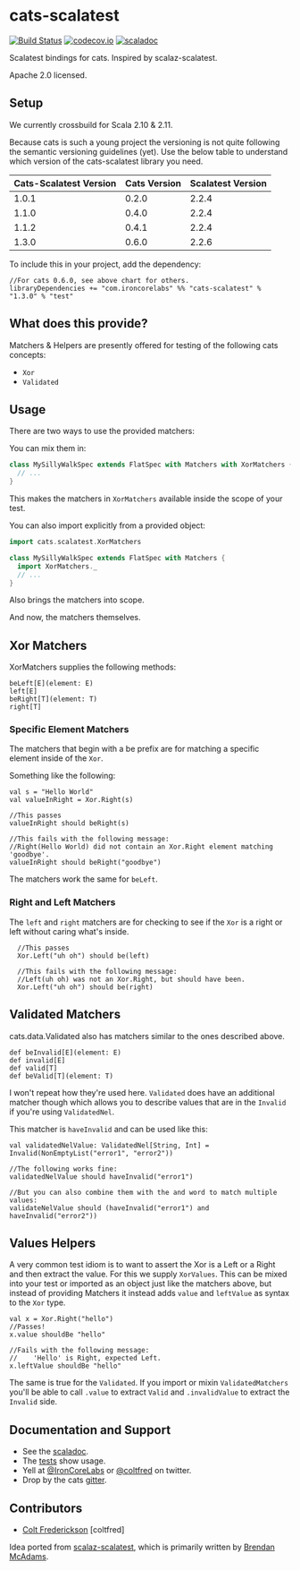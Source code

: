 cats-scalatest
================
[![Build Status](https://travis-ci.org/IronCoreLabs/cats-scalatest.svg?branch=master)](https://travis-ci.org/IronCoreLabs/cats-scalatest)
[![codecov.io](https://codecov.io/github/IronCoreLabs/cats-scalatest/coverage.svg?branch=master)](https://codecov.io/github/IronCoreLabs/cats-scalatest?branch=master)
[![scaladoc](https://javadoc-badge.appspot.com/com.ironcorelabs/cats-scalatest_2.11.svg?label=scaladoc)](https://javadoc-badge.appspot.com/com.ironcorelabs/cats-scalatest_2.11)


Scalatest bindings for cats.  Inspired by scalaz-scalatest.

Apache 2.0 licensed.


## Setup

We currently crossbuild for Scala 2.10 & 2.11.

Because cats is such a young project the versioning is not quite following the semantic versioning guidelines (yet). Use the below table to understand
which version of the cats-scalatest library you need.

|Cats-Scalatest Version | Cats Version  | Scalatest Version |
|-----------------------| ------------- | ----------------- |
| 1.0.1                 | 0.2.0         | 2.2.4             |
| 1.1.0                 | 0.4.0         | 2.2.4             |
| 1.1.2                 | 0.4.1         | 2.2.4             |
| 1.3.0                 | 0.6.0         | 2.2.6             |

To include this in your project, add the dependency:

```
//For cats 0.6.0, see above chart for others.
libraryDependencies += "com.ironcorelabs" %% "cats-scalatest" % "1.3.0" % "test"
```

## What does this provide?

Matchers & Helpers are presently offered for testing of the following cats concepts:
* `Xor`
* `Validated`

## Usage

There are two ways to use the provided matchers:

You can mix them in:

```scala
class MySillyWalkSpec extends FlatSpec with Matchers with XorMatchers { 
  // ...
} 
```
This makes the matchers in `XorMatchers` available inside the scope of your test. 


You can also import explicitly from a provided object:

```scala
import cats.scalatest.XorMatchers

class MySillyWalkSpec extends FlatSpec with Matchers { 
  import XorMatchers._
  // ...
}

```

Also brings the matchers into scope.

And now, the matchers themselves.

## Xor Matchers

XorMatchers supplies the following methods:

```
beLeft[E](element: E)
left[E]
beRight[T](element: T)
right[T]
```

### Specific Element Matchers

The matchers that begin with a be prefix are for matching a specific element inside of the `Xor`.

Something like the following:

```
val s = "Hello World"
val valueInRight = Xor.Right(s)

//This passes
valueInRight should beRight(s)

//This fails with the following message:
//Right(Hello World) did not contain an Xor.Right element matching 'goodbye'.
valueInRight should beRight("goodbye")
```

The matchers work the same for `beLeft`.

### Right and Left Matchers

The `left` and `right` matchers are for checking to see if the `Xor` is a right or left without caring what's inside.

```
  //This passes
  Xor.Left("uh oh") should be(left)
  
  //This fails with the following message:
  //Left(uh oh) was not an Xor.Right, but should have been.
  Xor.Left("uh oh") should be(right)
```

## Validated Matchers

cats.data.Validated also has matchers similar to the ones described above.

```
def beInvalid[E](element: E)
def invalid[E]
def valid[T]
def beValid[T](element: T)
```

I won't repeat how they're used here. `Validated` does have an additional matcher though which allows
you to describe values that are in the `Invalid` if you're using `ValidatedNel`.

This matcher is `haveInvalid` and can be used like this:

```
val validatedNelValue: ValidatedNel[String, Int] = Invalid(NonEmptyList("error1", "error2"))

//The following works fine:
validatedNelValue should haveInvalid("error1")

//But you can also combine them with the and word to match multiple values:
validateNelValue should (haveInvalid("error1") and haveInvalid("error2"))
```


## Values Helpers

A very common test idiom is to want to assert the Xor is a Left or a Right and then extract the value. For this
we supply `XorValues`. This can be mixed into your test or imported as an object just like the matchers above, but 
instead of providing Matchers it instead adds `value` and `leftValue` as syntax to the `Xor` type.

```
val x = Xor.Right("hello")
//Passes!
x.value shouldBe "hello" 

//Fails with the following message:
//    'Hello' is Right, expected Left.
x.leftValue shouldBe "hello" 
```

The same is true for the `Validated`. If you import or mixin `ValidatedMatchers` you'll be able to call `.value` to extract
`Valid` and `.invalidValue` to extract the `Invalid` side.

## Documentation and Support
* See the [scaladoc](https://javadoc-badge.appspot.com/com.ironcorelabs/cats-scalatest_2.11).
* The [tests](https://github.com/IronCoreLabs/cats-scalatest/tree/master/src/test/scala/cats/scalatest) show usage.
* Yell at [@IronCoreLabs](https://twitter.com/ironcorelabs) or [@coltfred](https://twitter.com/coltfred) on twitter.
* Drop by the cats [gitter](https://gitter.im/non/cats).

## Contributors

* [Colt Frederickson](http://github.com/coltfred) [coltfred]

Idea ported from [scalaz-scalatest](https://github.com/typelevel/scalaz-scalatest), which is
primarily written by [Brendan McAdams](https://github.com/bwmcadams).
